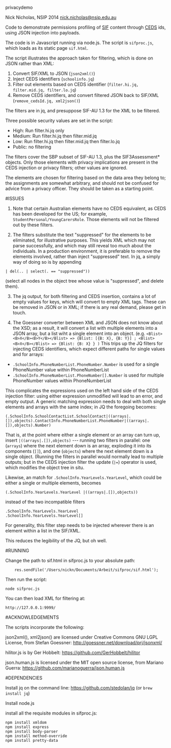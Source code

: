 privacydemo

Nick Nicholas, NSIP 2014
nick.nicholas@nsip.edu.au

Code to demonstrate permissions profiling of [SIF](https://www.sifassociation.org/) content through [CEDS](http://ceds.ed.gov/) ids, using JSON injection into payloads.

The code is in Javascript running via node.js. The script is `sifproc.js`, which loads as its static page `sif.html`.

The script illustrates the approach taken for filtering, which is done on JSON rather than XML:

1. Convert SIF/XML to JSON (`json2xml()`)
2. Inject CEDS identifiers (`schoolinfo.jq`)
3. Filter out elements based on CEDS identifier (`filter.hi.jq, filter.mid.jq, filter.lo.jq`)
4. Remove CEDS identifiers, and convert filtered JSON back to SIF/XML (`remove_cedsId.jq, xml2json()`)

The filters are in jq, and presuppose SIF-AU 1.3 for the XML to be filtered. 

Three possible security values are set in the script:

* High: Run filter.hi.jq only
* Medium: Run filter.hi.jq then filter.mid.jq
* Low: Run filter.hi.jq then filter.mid.jq then filter.lo.jq
* Public: no filtering

The filters cover the SBP subset of SIF-AU 1.3, plus the SIF3Assessment* objects. Only those elements with privacy implications
are present in the CEDS injection or privacy filters; other values are ignored.

The elements are chosen for filtering based on the data area they belong to; the assignments are somewhat arbitrary, 
and should not be confused for advice from a privacy officer. They should be taken as a starting point.

#ISSUES

1. Note that certain Australian elements have no CEDS equivalent, as CEDS has been developed for the US; for example,
`StudentPersonal/YoungCarersRole`. Those elements will not be filtered out by these filters.

2. The filters substitute the text "suppressed" for the elements to be eliminated, for illustrative purposes. This yields
XML which may not parse successfully, and which may still reveal too much about the individuals. In a production environment,
it is preferable to remove the elements involved, rather than inject "suppressed" text. In jq, a simply way of doing so
is by appending  
```
| del(.. | select(. == "suppressed"))
```
(select all nodes in the object tree whose value is "suppressed", and delete them).

3. The jq output, for both filtering and CEDS insertion, contains a lot of empty values for keys, which will convert to empty
XML tags. These can be removed in JSON or in XML; if there is any real demand, please get in touch.

4. The Goessner converter between XML and JSON does not know about the XSD; as a result, it will convert a list with multiple elements
into a JSON array, but a list wiht a single element into an object. (e.g. `<Blist><B>X</B><B>Y</B></Blist> => {Blist: [{B: X}, {B: Y}] ;
<Blist><B>X</B></Blist> => {Blist: {B: X} } )` This trips up the JQ filters for injecting CEDS identifiers, which expect different paths
for single values and for arrays: 

* `.SchoolInfo.PhoneNumberList.PhoneNumber.Number`  is used for a single PhoneNumber value within PhoneNumberList
* `.SchoolInfo.PhoneNumberList.PhoneNumber[].Number`  is used for multiple  PhoneNumber values within PhoneNumberList

This complicates the expressions used on the left hand side of the CEDS injection filter: using either expression unmodified will lead 
to an error, and empty output. A generic matching expression needs to deal with both single elements and arrays with the same index; in JQ
the foregoing becomes:

```
(.SchoolInfo.SchoolContactList.SchoolContact|((arrays|.[]),objects).ContactInfo.PhoneNumberList.PhoneNumber|((arrays|.[]),objects).Number) 
```

That is, at the point where either a single element or an array can turn up, insert `|((arrays|.[]),objects)` --- running two filters in
parallel: one (`arrays`) where the next element down is an array, exploding it into its components (`[]`), and one (`objects`) where the next
element down is a single object. (Running the filters in parallel would normally lead to multiple outputs; but in the CEDS injection filter
the update (`|=`) operator is used, which modifies the object tree in situ.

Likewise, an match for `.SchoolInfo.YearLevels.YearLevel`, which could be either a single or multiple elements, becomes

```
(.SchoolInfo.YearLevels.YearLevel |((arrays|.[]),objects))
```

instead of the two incompatible filters

```
.SchoolInfo.YearLevels.YearLevel
.SchoolInfo.YearLevels.YearLevel[]
```

For generality, this filter step needs to be injected wherever there is an element within a list in the SIF/XML.

This reduces the legibility of the JQ, but oh well.

#RUNNING

Change the path to sif.html in sifproc.js to your absolute path:
```
    res.sendFile('/Users/nickn/Documents/Arbeit/sifproc/sif.html');
```
Then run the script:
```
node sifproc.js
```
You can then load XML for filtering at:
```
http://127.0.0.1:9999/
```

#ACKNOWLEDGEMENTS

The scripts incorporate the following:

json2xml(), xml2json() are licensed under Creative Commons GNU LGPL License, from Stefan Goessner: http://goessner.net/download/prj/jsonxml/

hilitor.js is by Ger Hobbelt: https://github.com/GerHobbelt/hilitor

json.human.js is licensed under the MIT open source license, from Mariano Guerra: https://github.com/marianoguerra/json.human.js


#DEPENDENCIES

Install jq on the command line: https://github.com/stedolan/jq (or ```brew install jq```)

Install node.js

install all the requisite modules in sifproc.js:
```
npm install xmldom
npm install express
npm install body-parser
npm install method-override
npm install pretty-data
```
